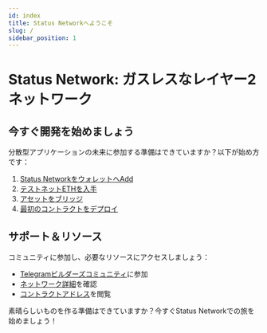 ```yaml
---
id: index
title: Status Networkへようこそ
slug: /
sidebar_position: 1
---
```


# Status Network: ガスレスなレイヤー2ネットワーク


## 今すぐ開発を始めましょう

分散型アプリケーションの未来に参加する準備はできていますか？以下が始め方です：

1. [Status NetworkをウォレットへAdd](/general-info/add-status-network)
2. [テストネットETHを入手](/tools/testnet-faucets)
3. [アセットをブリッジ](/general-info/bridge/bridging-testnet)
4. [最初のコントラクトをデプロイ](/tutorials/deploying-contracts/using-remix)

## サポート＆リソース

コミュニティに参加し、必要なリソースにアクセスしましょう：
- [Telegramビルダーズコミュニティ](https://t.me/+k04A_OZbhIs1Mzc9)に参加
- [ネットワーク詳細](/general-info/network-details)を確認
- [コントラクトアドレス](/general-info/contract-addresses/testnet-contracts)を閲覧

素晴らしいものを作る準備はできていますか？今すぐStatus Networkでの旅を始めましょう！
